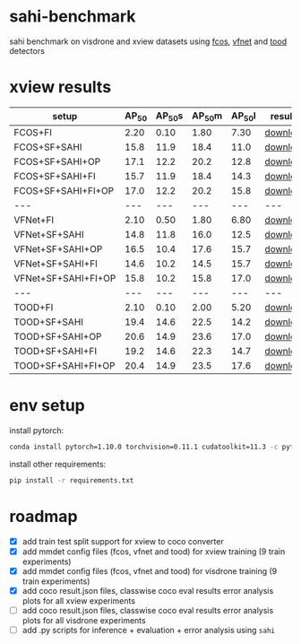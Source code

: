 # sahi-benchmark

sahi benchmark on visdrone and xview datasets using [fcos](https://arxiv.org/abs/1904.01355), [vfnet](https://arxiv.org/abs/1810.05943) and [tood](https://arxiv.org/abs/2108.07755) detectors

# xview results

[fcos_fi_xview_results_url]: https://github.com/fcakyon/sahi-benchmark/releases/download/v0.0.1/fcos_fi_xview_results.zip
[fcos_sf_sahi_xview_results_url]: https://github.com/fcakyon/sahi-benchmark/releases/download/v0.0.1/fcos_sf_sahi_xview_results.zip
[fcos_sf_sahi_fi_xview_results_url]: https://github.com/fcakyon/sahi-benchmark/releases/download/v0.0.1/fcos_sf_sahi_fi_xview_results.zip
[fcos_sf_sahi_fi_op_xview_results_url]: https://github.com/fcakyon/sahi-benchmark/releases/download/v0.0.1/fcos_sf_sahi_fi_op_xview_results.zip
[fcos_sf_sahi_op_xview_results_url]: https://github.com/fcakyon/sahi-benchmark/releases/download/v0.0.1/fcos_sf_sahi_op_xview_results.zip

[vfnet_fi_xview_results_url]: https://github.com/fcakyon/sahi-benchmark/releases/download/v0.0.1/vfnet_fi_xview_results.zip
[vfnet_sf_sahi_xview_results_url]: https://github.com/fcakyon/sahi-benchmark/releases/download/v0.0.1/vfnet_sf_sahi_xview_results.zip
[vfnet_sf_sahi_fi_xview_results_url]: https://github.com/fcakyon/sahi-benchmark/releases/download/v0.0.1/vfnet_sf_sahi_fi_xview_results.zip
[vfnet_sf_sahi_fi_op_xview_results_url]: https://github.com/fcakyon/sahi-benchmark/releases/download/v0.0.1/vfnet_sf_sahi_fi_op_xview_results.zip
[vfnet_sf_sahi_op_xview_results_url]: https://github.com/fcakyon/sahi-benchmark/releases/download/v0.0.1/vfnet_sf_sahi_op_xview_results.zip

[tood_fi_xview_results_url]: https://github.com/fcakyon/sahi-benchmark/releases/download/v0.0.1/tood_fi_xview_results.zip
[tood_sf_sahi_xview_results_url]: https://github.com/fcakyon/sahi-benchmark/releases/download/v0.0.1/tood_sf_sahi_xview_results.zip
[tood_sf_sahi_fi_xview_results_url]: https://github.com/fcakyon/sahi-benchmark/releases/download/v0.0.1/tood_sf_sahi_fi_xview_results.zip
[tood_sf_sahi_fi_op_xview_results_url]: https://github.com/fcakyon/sahi-benchmark/releases/download/v0.0.1/tood_sf_sahi_fi_op_xview_results.zip
[tood_sf_sahi_op_xview_results_url]: https://github.com/fcakyon/sahi-benchmark/releases/download/v0.0.1/tood_sf_sahi_op_xview_results.zip

|setup |AP<sub>50</sub> |AP<sub>50</sub>s |AP<sub>50</sub>m |AP<sub>50</sub>l | results |
|--- |--- |--- |--- |--- |--- |
|FCOS+FI |2.20 |0.10 |1.80 |7.30 | [download](fcos_fi_xview_results_url)
|FCOS+SF+SAHI |15.8 |11.9 |18.4 |11.0 | [download](fcos_sf_sahi_xview_results_url)
|FCOS+SF+SAHI+OP |17.1 |12.2 |20.2 |12.8 | [download](fcos_sf_sahi_op_xview_results_url)
|FCOS+SF+SAHI+FI |15.7 |11.9 |18.4 |14.3 | [download](fcos_sf_sahi_fi_xview_results_url)
|FCOS+SF+SAHI+FI+OP |17.0 |12.2 |20.2 |15.8 | [download](fcos_sf_sahi_fi_op_xview_results_url)
|--- |--- |--- |--- |--- |--- |
|VFNet+FI |2.10 |0.50 |1.80 |6.80 | [download](vfnet_fi_xview_results_url)
|VFNet+SF+SAHI |14.8 |11.8 |16.0 |12.5 | [download](vfnet_sf_sahi_xview_results_url)
|VFNet+SF+SAHI+OP |16.5 |10.4 |17.6 |15.7 | [download](vfnet_sf_sahi_op_xview_results_url)
|VFNet+SF+SAHI+FI |14.6 |10.2 |14.5 |15.7 | [download](vfnet_sf_sahi_fi_xview_results_url)
|VFNet+SF+SAHI+FI+OP |15.8 |10.2 |15.8 |17.0 | [download](vfnet_sf_sahi_fi_op_xview_results_url)
|--- |--- |--- |--- |--- |--- |
|TOOD+FI |2.10 |0.10 |2.00 |5.20 | [download](tood_fi_xview_results_url)
|TOOD+SF+SAHI |19.4 |14.6 |22.5 |14.2 | [download](tood_sf_sahi_xview_results_url)
|TOOD+SF+SAHI+OP |20.6 |14.9 |23.6 |17.0 | [download](tood_sf_sahi_op_xview_results_url)
|TOOD+SF+SAHI+FI |19.2 |14.6 |22.3 |14.7 | [download](tood_sf_sahi_fi_xview_results_url)
|TOOD+SF+SAHI+FI+OP |20.4 |14.9 |23.5 |17.6 | [download](tood_sf_sahi_fi_op_xview_results_url)

# env setup

install pytorch:

```bash
conda install pytorch=1.10.0 torchvision=0.11.1 cudatoolkit=11.3 -c pytorch
```

install other requirements:

```bash
pip install -r requirements.txt
```

# roadmap

- [x] add train test split support for xview to coco converter
- [x] add mmdet config files (fcos, vfnet and tood) for xview training (9 train experiments)
- [x] add mmdet config files (fcos, vfnet and tood) for visdrone training (9 train experiments)
- [x] add coco result.json files, classwise coco eval results error analysis plots for all xview experiments
- [ ] add coco result.json files, classwise coco eval results error analysis plots for all visdrone experiments
- [ ] add .py scripts for inference + evaluation + error analysis using `sahi`
